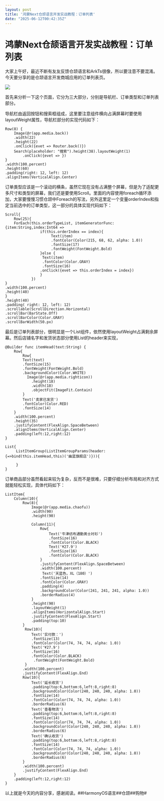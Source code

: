 ```yaml
---
layout: post
title: '鸿蒙Next仓颉语言开发实战教程：订单列表'
date: "2025-06-12T00:42:35Z"
---
```

鸿蒙Next仓颉语言开发实战教程：订单列表
=====================

大家上午好，最近不断有友友反馈仓颉语言和ArkTs很像，所以要注意不要混淆。今天要分享的是仓颉语言开发商城应用的订单列表页。

![](https://harmonyos.oss-cn-beijing.aliyuncs.com/images/202506/79d8bf15535923962d1665442510d869f7a5d8.png)

首先来分析一下这个页面，它分为三大部分，分别是导航栏、订单类型和订单列表部分。

导航栏由返回按钮和搜索框组成，这里要注意组件横向占满屏幕时要使用layoutWeight属性，导航栏部分的实现代码如下：

    Row(8) {
        Image(@r(app.media.back))
        .width(22)
        .height(22)
        .onClick({evet => Router.back()})
        Search(placeholder: "搜索").height(38).layoutWeight(1)
            .onClick({evet => })
    }
    .width(100.percent)
    .height(60)
    .padding(right: 12, left: 12)
    .alignItems(VerticalAlign.Center)

订单类型应该是一个滚动的横条，虽然它现在没有占满整个屏幕，但是为了适配更多尺寸和类型的屏幕，我们还是要使用Scroll。里面的内容使用foreach循环添加，大家要慢慢习惯仓颉中Foreach的写法，另外这里定一个变量orderIndex和指定当前选中的订单类型，这一部分的具体实现代码如下：

    Scroll{
        Row(25){
        ForEach(this.orderTypeList, itemGeneratorFunc: {item:String,index:Int64 =>
                    if(this.orderIndex == index){
                         Text(item)
                         .fontColor(Color(215, 68, 62, alpha: 1.0))
                         .fontSize(17)
                         .fontWeight(FontWeight.Bold)
                    }else {
                     Text(item)
                     .fontColor(Color.GRAY)
                     .fontSize(16)
                    .onClick({evet => this.orderIndex = index})
                    }
                })
    }
    .width(100.percent)
    .height(40)
    }
    .height(40)
    .padding( right: 12, left: 12)
    .scrollable(ScrollDirection.Horizontal)
    .scrollBar(BarState.Off)
    .scrollBarColor(Color.GRAY)
    .scrollBarWidth(50.px)

最后是订单列表部分，很明显是一个List组件，依然使用layoutWeight占满剩余屏幕。然后店铺名字和发货状态部分使用List的header来实现，

    @Builder func itemHead(text:String) {
        Row{
            Row{
            Text(text)
            .fontSize(15)
            .fontWeight(FontWeight.Bold)
            .backgroundColor(Color.WHITE)
              Image(@r(app.media.righticon))
                .height(18)
                .width(18)
                .objectFit(ImageFit.Contain)
            }
            Text('卖家已发货')
            .fontColor(Color.RED)
            .fontSize(14)
        }
        .width(100.percent)
        .height(35)
        .justifyContent(FlexAlign.SpaceBetween)
        .alignItems(VerticalAlign.Center)
        .padding(left:12,right:12)
    }
    
    List{
         ListItemGroup(ListItemGroupParams(header:{=>bind(this.itemHead,this)('幽蓝旗舰店')})){
    
         }
    }

订单商品部分虽然看起来较为复杂，反而不是很难，只要仔细分析布局和对齐方式就能轻松实现，具体代码如下：

    ListItem{
        Column(10){
            Row(8){
                Image(@r(app.media.chaofu))
                .width(90)
                .height(90)
                
                Column(11){
                    Row{
                        Text('牛津纺布通勤男士衬衫')
                        .fontSize(16)
                        .fontColor(Color.BLACK)
                        Text('¥27.9')
                        .fontSize(16)
                        .fontColor(Color.BLACK)
                    }
                    .justifyContent(FlexAlign.SpaceBetween)
                    .width(100.percent)
                     Text('天蓝色，XL（180）')
                    .fontSize(14)
                    .fontColor(Color.GRAY)
                    .padding(4)
                    .backgroundColor(Color(241, 241, 241, alpha: 1.0))
                    .borderRadius(4)
                }
                .height(90)
                .layoutWeight(1)
                .alignItems(HorizontalAlign.Start)
                .justifyContent(FlexAlign.Start)
                .padding(top:10)
            }
             Row(10){
                Text('实付款：')
                .fontSize(13)
                .fontColor(Color(74, 74, 74, alpha: 1.0))
                Text('¥27.9')
                .fontSize(16)
                .fontColor(Color.BLACK)
                 .fontWeight(FontWeight.Bold)
             }
            .width(100.percent)
            .justifyContent(FlexAlign.End)
            Row(10){
                Text('延长收货')
                .padding(top:6,bottom:6,left:8,right:8)
                .backgroundColor(Color(240, 240, 240, alpha: 1.0))
                .fontSize(14)
                .fontColor(Color(74, 74, 74, alpha: 1.0))
                .borderRadius(6)
                Text('查看物流')
                .padding(top:6,bottom:6,left:8,right:8)
                .fontSize(14)
                .fontColor(Color(74, 74, 74, alpha: 1.0))
                .backgroundColor(Color(240, 240, 240, alpha: 1.0))
                .borderRadius(6)
                Text('确认收货')
                .padding(top:6,bottom:6,left:8,right:8)
                .fontSize(14)
                .fontColor(Color(74, 74, 74, alpha: 1.0))
                .backgroundColor(Color(240, 240, 240, alpha: 1.0))
                .borderRadius(6)
            }
            .width(100.percent)
            .justifyContent(FlexAlign.End)
        }
        .padding(left:12,right:12)
    }

以上就是今天的内容分享，感谢阅读。##HarmonyOS语言##仓颉##购物#
